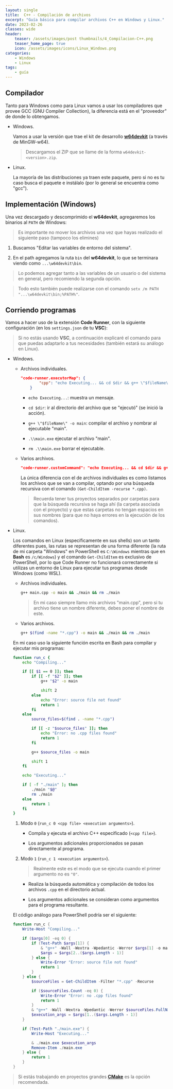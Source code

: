 ```yaml
---
layout: single
title:  C++ - Compilación de archivos
excerpt: "Guía básica para compilar archivos C++ en Windows y Linux."
date: 2023-02-26
classes: wide
header:
    teaser: /assets/images/post thumbnails/4_Compilacion-C++.png
    teaser_home_page: true
    icon: /assets/images/icons/Linux_Windows.png
categories:
    - Windows
    - Linux
tags:
    - guía
---
```


## Compilador

Tanto para Windows como para Linux vamos a usar los compiladores que provee GCC (GNU Compiler Collection), la diferencia está en el "proveedor" de donde lo obtengamos.

- Windows.

    Vamos a usar la versión que trae el kit de desarrollo [**w64devkit**](https://github.com/skeeto/w64devkit/releases) (a través de MinGW-w64).

    > Descargamos el ZIP que se llame de la forma `w64devkit-<version>.zip`.

- Linux.

    La mayoría de las distribuciones ya traen este paquete, pero si no es tu caso busca el paquete e instálalo (por lo general se encuentra como "gcc").

## Implementación (Windows)

Una vez descargado y descomprimido el **w64devkit**, agregaremos los binarios al `PATH` de Windows:

> Es importante no mover los archivos una vez que hayas realizado el siguiente paso (tampoco los elimines)

1. Buscamos "Editar las variables de entorno del sistema".

2. En el path agregamos la ruta `bin` del **w64devkit**, lo que se terminara viendo como `...\w64devkit\bin`.

> Lo podemos agregar tanto a las variables de un usuario o del sistema en general, pero recomiendo la segunda opción.

> Todo esto también puede realizarse con el comando `setx /m PATH "...\w64devkit\bin;%PATH%"`.

## Corriendo programas

Vamos a hacer uso de la extensión **Code Runner**, con la siguiente configuración (en los `settings.json` de tu **VSC**):

> Si no estás usando **VSC**, a continuación explicaré el comando para que puedas adaptarlo a tus necesidades (también estará su análogo en Linux).

- Windows.

    - Archivos individuales.

        ```JSON
        "code-runner.executorMap": {
                "cpp": "echo Executing... && cd $dir && g++ \"$fileName\" -o main && .\\main.exe && rm .\\main.exe"
            }
        ```

        - `echo Executing...`: muestra un mensaje.

        - `cd $dir`: ir al directorio del archivo que se "ejecutó" (se inició la acción).

        - `g++ \"$fileName\" -o main`: compilar el archivo y nombrar al ejecutable "main".

        - `.\\main.exe` ejecutar el archivo "main".

        - `rm .\\main.exe` borrar el ejecutable.

    - Varios archivos.

        ```JSON
        "code-runner.customCommand": "echo Executing... && cd $dir && g++ (Get-ChildItem -recurse *.cpp) -o main && .\\main.exe && rm .\\main.exe"
        ```

        La única diferencia con el de archivos individuales es como listamos los archivos que se van a compilar, optando por una búsqueda recursiva con el comando `(Get-ChildItem -recurse *.cpp)`.

        > Recuerda tener tus proyectos separados por carpetas para que la búsqueda recursiva se haga ahí (la carpeta asociada con el proyecto) y que estas carpetas no tengan espacios en sus nombres (para que no haya errores en la ejecución de los comandos).

- Linux.

    Los comandos en Linux (específicamente en sus shells) son un tanto diferentes pues, las rutas se representan de una forma diferente (la ruta de mi carpeta "Windows" en PowerShell es `C:\Windows` mientras que en **Bash** es `/c/Windows`) y el comando `Get-ChildItem` es exclusivo de PowerShell, por lo que Code Runner no funcionará correctamente si utilizas un entorno de Linux para ejecutar tus programas desde Windows (como WSL).

    - Archivos individuales.

        ```BASH
        g++ main.cpp -o main && ./main && rm ./main
        ```

        > En mi caso siempre llamo mis archivos "main.cpp", pero si tu archivo tiene un nombre diferente, debes poner el nombre de este.

    - Varios archivos.

        ```BASH
        g++ $(find -name "*.cpp") -o main && ./main && rm ./main
        ```

    En mi caso uso la siguiente función escrita en Bash para compilar y ejecutar mis programas:

    ```BASH
    function run_c {
        echo "Compiling..."

        if [[ $1 == 0 ]]; then
            if [[ -f "$2" ]]; then
                g++ "$2" -o main

                shift 2
            else
                echo "Error: source file not found"
                return 1
            fi
        else
            source_files=$(find . -name "*.cpp")

            if [[ -z "$source_files" ]]; then
                echo "Error: no .cpp files found"
                return 1
            fi

            g++ $source_files -o main

            shift 1
        fi

        echo "Executing..."

        if [ -f "./main" ]; then
            ./main "$@"
            rm ./main
        else
            return 1
        fi
    }
    ```

    1. Modo `0` (`run_c 0 <cpp file> <execution arguments>`).

        - Compila y ejecuta el archivo C++ especificado (`<cpp file>`).

        - Los argumentos adicionales proporcionados se pasan directamente al programa.

    2. Modo `1` (`run_c 1 <execution arguments>`).

        > Realmente este es el modo que se ejecuta cuando el primer argumento no es `"0"`.

        - Realiza la búsqueda automática y compilación de todos los archivos `.cpp` en el directorio actual.

        - Los argumentos adicionales se consideran como argumentos para el programa resultante.

    El código análogo para PowerShell podría ser el siguiente:

    ```PowerShell
    function run_c {
        Write-Host "Compiling..."

        if ($args[0] -eq 0) {
            if (Test-Path $args[1]) {
                & "g++" -Wall -Wextra -Wpedantic -Werror $args[1] -o main
                $args = $args[2..($args.Length - 1)]
            } else {
                Write-Error "Error: source file not found"
                return 1
            }
        } else {
            $sourceFiles = Get-ChildItem -Filter "*.cpp" -Recurse

            if ($sourceFiles.Count -eq 0) {
                Write-Error "Error: no .cpp files found"
                return 1
            }
            & "g++" -Wall -Wextra -Wpedantic -Werror $sourceFiles.FullName -o main
            $execution_args = $args[1..($args.Length - 1)]
        }

        if (Test-Path "./main.exe") {
            Write-Host "Executing..."

            & ./main.exe $execution_args
            Remove-Item ./main.exe
        } else {
            return 1
        }
    }
    ```

> Si estás trabajando en proyectos grandes [**CMake**](https://cmake.org) es la opción recomendada.
